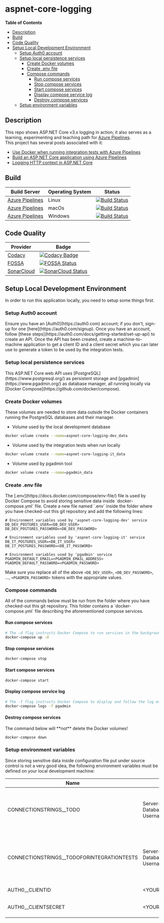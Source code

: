 # aspnet-core-logging

**Table of Contents**
- [Description](#description)  
- [Build](#build) 
- [Code Quality](#code-quality)   
- [Setup Local Development Environment](#local-setup)  
  - [Setup Auth0 account](#setup-auth0-account)
  - [Setup local persistence services](#setup-persistence)
    - [Create Docker volumes](#create-volumes)
    - [Create .env file](#env-file)
    - [Compose commands](#compose-commands)
        - [Run compose services](#run-services)
        - [Stop compose services](#stop-services)
        - [Start compose services](#start-services)
        - [Display compose service log](#display-log)
        - [Destroy compose services](#destroy-services)
  - [Setup environment variables](#setup-env-vars)

<h2 id="description">Description</h2>

This repo shows ASP.NET Core v3.x logging in action; it also serves as a learning, experimenting and teaching path for [Azure Pipelines](https://azure.microsoft.com/en-us/services/devops/pipelines/).  
This project has several posts associated with it:

- [Use Docker when running integration tests with Azure Pipelines](https://crossprogramming.com/2019/12/27/use-docker-when-running-integration-tests-with-azure-pipelines.html)
- [Build an ASP.NET Core application using Azure Pipelines](https://crossprogramming.com/2019/03/17/build-asp-net-core-app-using-azure-pipelines.html)
- [Logging HTTP context in ASP.NET Core](https://crossprogramming.com/2018/12/27/logging-http-context-in-asp-net-core.html)

<h2 id="build">Build</h2>

| Build Server                                                                    | Operating System | Status                                                                                                                                                                                                                                                          |
| ------------------------------------------------------------------------------- | ---------------- | --------------------------------------------------------------------------------------------------------------------------------------------------------------------------------------------------------------------------------------------------------------- |
| [Azure Pipelines](https://azure.microsoft.com/en-us/services/devops/pipelines/) | Linux            | [![Build Status](https://dev.azure.com/satrapu/aspnet-core-logging/_apis/build/status/ci-pipeline?branchName=master&jobName=Run%20on%20Linux)](https://dev.azure.com/satrapu/aspnet-core-logging/_build/latest?definitionId=2&branchName=master)                |
| [Azure Pipelines](https://azure.microsoft.com/en-us/services/devops/pipelines/) | macOs            | [![Build Status](https://dev.azure.com/satrapu/aspnet-core-logging/_apis/build/status/ci-pipeline?branchName=master&jobName=Run%20on%20macOS)](https://dev.azure.com/satrapu/aspnet-core-logging/_build/latest?definitionId=2&branchName=master)                |
| [Azure Pipelines](https://azure.microsoft.com/en-us/services/devops/pipelines/) | Windows          | [![Build Status](https://dev.azure.com/satrapu/aspnet-core-logging/_apis/build/status/ci-pipeline?branchName=master&jobName=Run%20on%20Windows)](https://dev.azure.com/satrapu/aspnet-core-logging/_build/latest?definitionId=2&branchName=master)              |

<h2 id="code-quality">Code Quality</h2>

| Provider                                  | Badge                                                                                                                                                                                                                  |
| ----------------------------------------- | ---------------------------------------------------------------------------------------------------------------------------------------------------------------------------------------------------------------------- |
| [Codacy](https://www.codacy.com/)         | [![Codacy Badge](https://api.codacy.com/project/badge/Grade/001d9d7bbf43459aae186c7d8cd49858)](https://www.codacy.com/app/satrapu/aspnet-core-logging)                                                                 |
| [FOSSA](https://fossa.com/)               | [![FOSSA Status](https://app.fossa.io/api/projects/git%2Bgithub.com%2Fsatrapu%2Faspnet-core-logging.svg?type=shield)](https://app.fossa.io/projects/git%2Bgithub.com%2Fsatrapu%2Faspnet-core-logging?ref=badge_shield) |
| [SonarCloud](https://sonarcloud.io/about) | [![SonarCloud Status](https://sonarcloud.io/api/project_badges/measure?project=aspnet-core-logging&metric=alert_status)](https://sonarcloud.io/dashboard?id=aspnet-core-logging&branch=master)                         |

<h2 id="local-setup">Setup Local Development Environment</h2>
In order to run this application locally, you need to setup some things first.

<h3 id="setup-auth0-account">Setup Auth0 account</h3>
Ensure you have an [Auth0](https://auth0.com) account; if you don't, sign-up for one [here](https://auth0.com/signup).
Once you have an account, follow [these steps](https://auth0.com/docs/getting-started/set-up-api) to create an API.
Once the API has been created, create a machine-to-machine application to get a client ID and a client secret which you can later use to generate a token to be used by the integration tests.

<h3 id="setup-persistence">Setup local persistence services</h3>
This ASP.NET Core web API uses [PostgreSQL](https://www.postgresql.org/) as persistent storage and [pgadmin](https://www.pgadmin.org/) as database manager, all running locally via [Docker Compose](https://github.com/docker/compose).

<h3 id="create-volumes">Create Docker volumes</h3>
These volumes are needed to store data outside the Docker containers running the PostgreSQL databases and their manager.

- Volume used by the local development database
```bash
docker volume create --name=aspnet-core-logging-dev_data
```

- Volume used by the integration tests when run locally

```bash
docker volume create --name=aspnet-core-logging-it_data
```

- Volume used by pgadmin tool

```bash
docker volume create --name=pgadmin_data
```

<h3 id="env-file">Create .env file</h3>
The [.env](https://docs.docker.com/compose/env-file/) file is used by Docker Compose to avoid storing sensitive data inside `docker-compose.yml` file.  
Create a new file named `.env` inside the folder where you have checked-out this git repository and add the following lines:

```properties
# Environment variables used by 'aspnet-core-logging-dev' service
DB_DEV_POSTGRES_USER=<DB_DEV_USER>
DB_DEV_POSTGRES_PASSWORD=<DB_DEV_PASSWORD>

# Environment variables used by 'aspnet-core-logging-it' service
DB_IT_POSTGRES_USER=<DB_IT_USER>
DB_IT_POSTGRES_PASSWORD=<DB_IT_PASSWORD>

# Environment variables used by 'pgadmin' service
PGADMIN_DEFAULT_EMAIL=<PGADMIN_EMAIL_ADDRESS>
PGADMIN_DEFAULT_PASSWORD=<PGADMIN_PASSWORD>
```

Make sure you replace all of the above `<DB_DEV_USER>`, `<DB_DEV_PASSWORD>`, ..., `<PGADMIN_PASSWORD>` tokens with the appropriate values.  

<h3 id="compose-commands">Compose commands</h3>
All of the commands below must be run from the folder where you have checked-out this git repository.  
This folder contains a `docker-compose.yml` file describing the aforementioned compose services.

<h4 id="run-services">Run compose services</h4>

```bash
# The -d flag instructs Docker Compose to run services in the background
docker-compose up -d
```

<h4 id="stop-services">Stop compose services</h4>

```bash
docker-compose stop
```

<h4 id="start-services">Start compose services</h4>

```bash
docker-compose start
```

<h4 id="display-log">Display compose service log</h4>

```bash
# The -f flag instructs Docker Compose to display and follow the log entries of the 'pgadmin' service
docker-compose logs -f pgadmin
```

<h4 id="destroy-services">Destroy compose services</h4>
The command below will **not** delete the Docker volumes!

```bash 
docker-compose down
```

<h3 id="setup-env-vars">Setup environment variables</h3>

Since storing sensitive data inside configuration file put under source control is not a very good idea, 
the following environment variables must be defined on your local development machine:

| Name                                       | Value                                                                                          | Description                                                      |
| ------------------------------------------ | ---------------------------------------------------------------------------------------------- | ---------------------------------------------------------------- |
| CONNECTIONSTRINGS__TODO                    | Server=localhost; Port=5432; Database=aspnet-core-logging-dev; Username=satrapu; Password=***; | The connection string pointing to the local development database |
| CONNECTIONSTRINGS__TODOFORINTEGRATIONTESTS | Server=localhost; Port=5433; Database=aspnet-core-logging-it; Username=satrapu; Password=***;  | The connection string pointing to the integration tests database |
| AUTH0__CLIENTID                            | <YOUR_AUTH0_TEST_CLIENT_ID>                                                                    | The Auth0 test client id                                         |
| AUTH0__CLIENTSECRET                        | <YOUR_AUTH0_TEST_CLIENT_SECRET>                                                                | The Auth0 test client secret                                     |